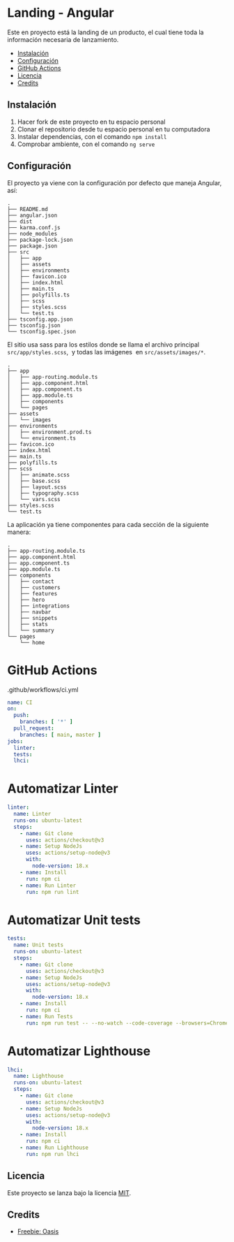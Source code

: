 # Landing - Angular

Este en proyecto está la landing de un producto, el cual tiene toda la información necesaria de lanzamiento.

- [Instalación](#instalación)
- [Configuración](#configuración)
- [GitHub Actions](#github-actions)
- [Licencia](#licencia)
- [Credits](#credits)

## Instalación

1. Hacer fork de este proyecto en tu espacio personal
1. Clonar el repositorio desde tu espacio personal en tu computadora
1. Instalar dependencias, con el comando `npm install`
1. Comprobar ambiente, con el comando `ng serve`

## Configuración

El proyecto ya viene con la configuración por defecto que maneja Angular, así:

```
.
├── README.md
├── angular.json
├── dist
├── karma.conf.js
├── node_modules
├── package-lock.json
├── package.json
├── src
│   ├── app
│   ├── assets
│   ├── environments
│   ├── favicon.ico
│   ├── index.html
│   ├── main.ts
│   ├── polyfills.ts
│   ├── scss
│   ├── styles.scss
│   └── test.ts
├── tsconfig.app.json
├── tsconfig.json
└── tsconfig.spec.json
```

El sitio  usa sass para los estilos donde se llama el archivo principal `src/app/styles.scss`,  y todas las imágenes  en `src/assets/images/*`.

```
.
├── app
│   ├── app-routing.module.ts
│   ├── app.component.html
│   ├── app.component.ts
│   ├── app.module.ts
│   ├── components
│   └── pages
├── assets
│   └── images
├── environments
│   ├── environment.prod.ts
│   └── environment.ts
├── favicon.ico
├── index.html
├── main.ts
├── polyfills.ts
├── scss
│   ├── animate.scss
│   ├── base.scss
│   ├── layout.scss
│   ├── typography.scss
│   └── vars.scss
├── styles.scss
└── test.ts
```

La aplicación ya tiene componentes para cada sección de la siguiente manera:

```
.
├── app-routing.module.ts
├── app.component.html
├── app.component.ts
├── app.module.ts
├── components
│   ├── contact
│   ├── customers
│   ├── features
│   ├── hero
│   ├── integrations
│   ├── navbar
│   ├── snippets
│   ├── stats
│   └── summary
└── pages
    └── home
```

# GitHub Actions

.github/workflows/ci.yml

```yml
name: CI
on:
  push:
    branches: [ '*' ]
  pull_request:
    branches: [ main, master ]
jobs:
  linter:
  tests:
  lhci:
```

# Automatizar Linter

```yml
linter:
  name: Linter
  runs-on: ubuntu-latest
  steps:
    - name: Git clone
      uses: actions/checkout@v3
    - name: Setup NodeJs
      uses: actions/setup-node@v3
      with:
        node-version: 18.x
    - name: Install
      run: npm ci
    - name: Run Linter
      run: npm run lint
```


# Automatizar Unit tests

```yml
tests:
  name: Unit tests
  runs-on: ubuntu-latest
  steps:
    - name: Git clone
      uses: actions/checkout@v3
    - name: Setup NodeJs
      uses: actions/setup-node@v3
      with:
        node-version: 18.x
    - name: Install
      run: npm ci
    - name: Run Tests
      run: npm run test -- --no-watch --code-coverage --browsers=ChromeHeadlessCI
```

# Automatizar Lighthouse

```yml
lhci:
  name: Lighthouse
  runs-on: ubuntu-latest
  steps:
    - name: Git clone
      uses: actions/checkout@v3
    - name: Setup NodeJs
      uses: actions/setup-node@v3
      with:
        node-version: 18.x
    - name: Install
      run: npm ci
    - name: Run Lighthouse
      run: npm run lhci
```

## Licencia

Este proyecto se lanza bajo la licencia [MIT](https://opensource.org/licenses/MIT).

## Credits

- [Freebie: Oasis](https://tympanus.net/codrops/2018/04/20/freebie-oasis-jekyll-website-template/)

